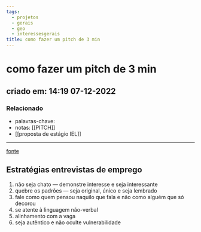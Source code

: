 ```yaml
---
tags:
  - projetos
  - gerais
  - geo
  - interessesgerais
title: como fazer um pitch de 3 min
---
```

# como fazer um pitch de 3 min
## criado em: 14:19 07-12-2022

### Relacionado
- palavras-chave: 
- notas: [[PITCH]]
- [[proposta de estágio IEL]]
---
[fonte](https://youtu.be/MXLjTswaIz8)

## Estratégias entrevistas de emprego

1. não seja chato — demonstre interesse e seja interessante
2. quebre os padrões — seja original, único e seja lembrado
3. fale como quem pensou naquilo que fala e não como alguém que só decorou
4. se atente à linguagem não-verbal
5. alinhamento com a vaga
6. seja autêntico e não oculte vulnerabilidade